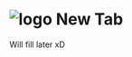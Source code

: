 #  ![logo](https://github.com/Miyunn/new-tab-extension/blob/master/public/icon32.png?raw=true) New Tab 

Will fill later xD
